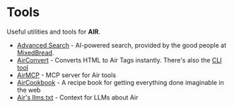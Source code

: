 # Tools

Useful utilities and tools for **AIR**.

- [Advanced Search](https://airbread.fastapicloud.dev) - AI-powered search, provided by the good people at [MixedBread](https://www.mixedbread.com/).
- [AirConvert](https://airconvert.fastapicloud.dev) - Converts HTML to Air Tags instantly. There's also the [CLI tool](https://github.com/feldroy/airconvert)
- [AirMCP](https://airmcp.fastapicloud.dev/) - MCP server for Air tools
- [AirCookbook](../cookbook) - A recipe book for getting everything done imaginable in the web
- [Air's llms.txt](https://airdocs.fastapicloud.dev/llms.txt) - Context for LLMs about Air
